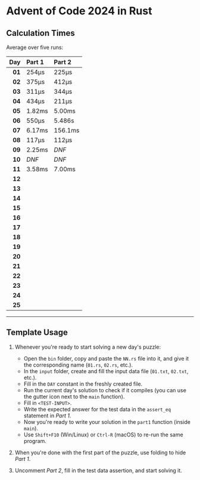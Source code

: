 # Advent of Code 2024 in Rust

## Calculation Times

Average over five runs:

|    Day | Part 1 | Part 2  |
|-------:|:-------|:--------|
| **01** | 254μs  | 225μs   |
| **02** | 375μs  | 412μs   |
| **03** | 311μs  | 344μs   |
| **04** | 434μs  | 211μs   |
| **05** | 1.82ms | 5.00ms  |
| **06** | 550μs  | 5.486s  |
| **07** | 6.17ms | 156.1ms |
| **08** | 117μs  | 112μs   |
| **09** | 2.25ms | _DNF_   |
| **10** | _DNF_  | _DNF_   |
| **11** | 3.58ms | 7.00ms  |
| **12** |        |         |
| **13** |        |         |
| **14** |        |         |
| **15** |        |         |
| **16** |        |         |
| **17** |        |         |
| **18** |        |         |
| **19** |        |         |
| **20** |        |         |
| **21** |        |         |
| **22** |        |         |
| **23** |        |         |
| **24** |        |         |
| **25** |        |         |

---

## Template Usage

1. Whenever you're ready to start solving a new day's puzzle:
    - Open the `bin` folder, copy and paste the `NN.rs` file into it, and give it the corresponding name (`01.rs`,
      `02.rs`, etc.).
    - In the `input` folder, create and fill the input data file (`01.txt`, `02.txt`, etc.).
    - Fill in the `DAY` constant in the freshly created file.
    - Run the current day's solution to check if it compiles (you can use the gutter icon next to the `main` function).
    - Fill in `<TEST-INPUT>`.
    - Write the expected answer for the test data in the `assert_eq` statement in *Part 1*.
    - Now you're ready to write your solution in the `part1` function (inside `main`).
    - Use `Shift+F10` (Win/Linux) or `Ctrl-R` (macOS) to re-run the same program.

2. When you're done with the first part of the puzzle, use folding to hide *Part 1*.

3. Uncomment *Part 2*, fill in the test data assertion, and start solving it.
